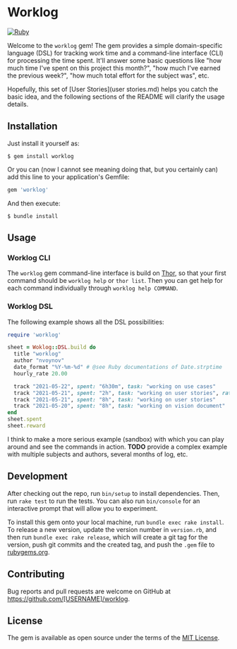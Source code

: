 # Worklog

[![Ruby](https://github.com/nvoynov/worklog/actions/workflows/main.yml/badge.svg)](https://github.com/nvoynov/worklog/actions/workflows/main.yml)

Welcome to the `worklog` gem! The gem provides a simple domain-specific language (DSL) for tracking work time and a command-line interface (CLI) for processing the time spent. It'll answer some basic questions like "how much time I've spent on this project this month?", "how much I've earned the previous week?", "how much total effort for the subject was", etc.

Hopefully, this set of [User Stories](user stories.md) helps you catch the basic idea, and the following sections of the README will clarify the usage details.

## Installation

Just install it yourself as:

    $ gem install worklog

Or you can (now I cannot see meaning doing that, but you certainly can) add this line to your application's Gemfile:

```ruby
gem 'worklog'
```

And then execute:

    $ bundle install

## Usage

### Worklog CLI

The `worklog` gem command-line interface is build on [Thor](https://github.com/rails/thor), so that your first command should be `worklog help` or `thor list`. Then you can get help for each command individually through `worklog help COMMAND`.

### Worklog DSL

The following example shows all the DSL possibilities:

```ruby
require 'worklog'

sheet = Woklog::DSL.build do
  title "worklog"
  author "nvoynov"
  date_format "%Y-%m-%d" # @see Ruby documentations of Date.strptime
  hourly_rate 20.00

  track "2021-05-22", spent: "6h30m", task: "working on use cases"
  track "2021-05-21", spent: "2h", task: "working on user stories", rate: 30 # this is an special hourly rate for overtime
  track "2021-05-21", spent: "8h", task: "working on user stories"
  track "2021-05-20", spent: "8h", task: "working on vision document"
end
sheet.spent
sheet.reward
```

I think to make a more serious example (sandbox) with which you can play around and see the commands in action. __TODO__ provide a complex example with multiple subjects and authors, several months of log, etc.

## Development

After checking out the repo, run `bin/setup` to install dependencies. Then, run `rake test` to run the tests. You can also run `bin/console` for an interactive prompt that will allow you to experiment.

To install this gem onto your local machine, run `bundle exec rake install`. To release a new version, update the version number in `version.rb`, and then run `bundle exec rake release`, which will create a git tag for the version, push git commits and the created tag, and push the `.gem` file to [rubygems.org](https://rubygems.org).

## Contributing

Bug reports and pull requests are welcome on GitHub at https://github.com/[USERNAME]/worklog.

## License

The gem is available as open source under the terms of the [MIT License](https://opensource.org/licenses/MIT).
